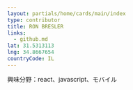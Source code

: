 ```yaml
---
layout: partials/home/cards/main/index
type: contributor
title: RON BRESLER
links:
  - github.md
lat: 31.5313113
lng: 34.8667654
countryCode: IL
---
```


興味分野：react、javascript、モバイル
